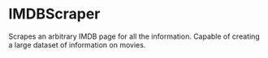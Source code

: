 # IMDBScraper
Scrapes an arbitrary IMDB page for all the information. Capable of creating a large dataset of information on movies.
